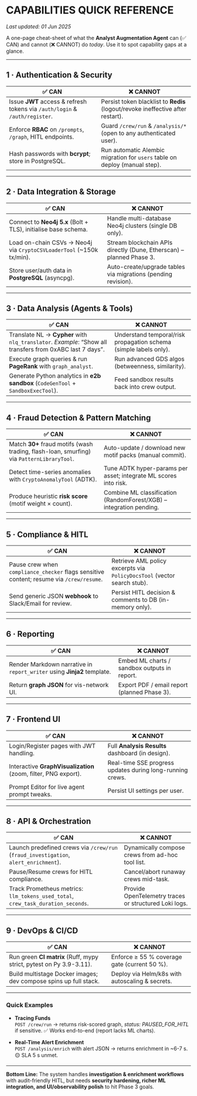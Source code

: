 # CAPABILITIES QUICK REFERENCE  
_Last updated: 01 Jun 2025_

A one-page cheat-sheet of what the **Analyst Augmentation Agent** can (✅ CAN) and cannot (❌ CANNOT) do _today_. Use it to spot capability gaps at a glance.

---

## 1 · Authentication & Security
| ✅ CAN | ❌ CANNOT |
|--------|-----------|
| Issue **JWT** access & refresh tokens via `/auth/login` & `/auth/register`. | Persist token blacklist to **Redis** (logout/revoke ineffective after restart). |
| Enforce **RBAC** on `/prompts`, `/graph`, HITL endpoints. | Guard `/crew/run` & `/analysis/*` (open to any authenticated user). |
| Hash passwords with **bcrypt**; store in PostgreSQL. | Run automatic Alembic migration for `users` table on deploy (manual step). |

---

## 2 · Data Integration & Storage
| ✅ CAN | ❌ CANNOT |
|--------|-----------|
| Connect to **Neo4j 5.x** (Bolt + TLS), initialise base schema. | Handle multi-database Neo4j clusters (single DB only). |
| Load on-chain CSVs → Neo4j via `CryptoCSVLoaderTool` (~150k tx/min). | Stream blockchain APIs directly (Dune, Etherscan) – planned Phase 3. |
| Store user/auth data in **PostgreSQL** (asyncpg). | Auto-create/upgrade tables via migrations (pending revision). |

---

## 3 · Data Analysis (Agents & Tools)
| ✅ CAN | ❌ CANNOT |
|--------|-----------|
| Translate NL → **Cypher** with `nlq_translator`. _Example_: “Show all transfers from 0xABC last 7 days”. | Understand temporal/risk propagation schema (simple labels only). |
| Execute graph queries & run **PageRank** with `graph_analyst`. | Run advanced GDS algos (betweenness, similarity). |
| Generate Python analytics in **e2b sandbox** (`CodeGenTool` + `SandboxExecTool`). | Feed sandbox results back into crew output. |

---

## 4 · Fraud Detection & Pattern Matching
| ✅ CAN | ❌ CANNOT |
|--------|-----------|
| Match **30+** fraud motifs (wash trading, flash-loan, smurfing) via `PatternLibraryTool`. | Auto-update / download new motif packs (manual commit). |
| Detect time-series anomalies with `CryptoAnomalyTool` (ADTK). | Tune ADTK hyper-params per asset; integrate ML scores into risk. |
| Produce heuristic **risk score** (motif weight × count). | Combine ML classification (RandomForest/XGB) – integration pending. |

---

## 5 · Compliance & HITL
| ✅ CAN | ❌ CANNOT |
|--------|-----------|
| Pause crew when `compliance_checker` flags sensitive content; resume via `/crew/resume`. | Retrieve AML policy excerpts via `PolicyDocsTool` (vector search stub). |
| Send generic JSON **webhook** to Slack/Email for review. | Persist HITL decision & comments to DB (in-memory only). |

---

## 6 · Reporting
| ✅ CAN | ❌ CANNOT |
|--------|-----------|
| Render Markdown narrative in `report_writer` using **Jinja2** template. | Embed ML charts / sandbox outputs in report. |
| Return **graph JSON** for vis-network UI. | Export PDF / email report (planned Phase 3). |

---

## 7 · Frontend UI
| ✅ CAN | ❌ CANNOT |
|--------|-----------|
| Login/Register pages with JWT handling. | Full **Analysis Results** dashboard (in design). |
| Interactive **GraphVisualization** (zoom, filter, PNG export). | Real-time SSE progress updates during long-running crews. |
| Prompt Editor for live agent prompt tweaks. | Persist UI settings per user. |

---

## 8 · API & Orchestration
| ✅ CAN | ❌ CANNOT |
|--------|-----------|
| Launch predefined crews via `/crew/run` (`fraud_investigation`, `alert_enrichment`). | Dynamically compose crews from ad-hoc tool list. |
| Pause/Resume crews for HITL compliance. | Cancel/abort runaway crews mid-task. |
| Track Prometheus metrics: `llm_tokens_used_total`, `crew_task_duration_seconds`. | Provide OpenTelemetry traces or structured Loki logs. |

---

## 9 · DevOps & CI/CD
| ✅ CAN | ❌ CANNOT |
|--------|-----------|
| Run green **CI matrix** (Ruff, mypy strict, pytest on Py 3.9-3.11). | Enforce ≥ 55 % coverage gate (current 50 %). |
| Build multistage Docker images; dev compose spins up full stack. | Deploy via Helm/k8s with autoscaling & secrets. |

---

### Quick Examples

* **Tracing Funds**  
  `POST /crew/run` → returns risk-scored graph, _status: PAUSED_FOR_HITL_ if sensitive. ✅ Works end-to-end (report lacks ML charts).

* **Real-Time Alert Enrichment**  
  `POST /analysis/enrich` with alert JSON → returns enrichment in ~6-7 s. 🟡 SLA 5 s unmet.

---

**Bottom Line:** The system handles **investigation & enrichment workflows** with audit-friendly HITL, but needs **security hardening, richer ML integration, and UI/observability polish** to hit Phase 3 goals.

